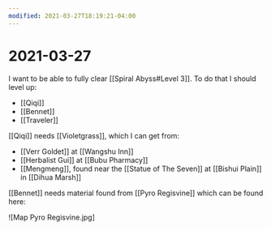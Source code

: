 ```yaml
---
modified: 2021-03-27T18:19:21-04:00
---
```


# 2021-03-27

I want to be able to fully clear [[Spiral Abyss#Level 3]]. To do that I should level up:
- [[Qiqi]]
- [[Bennet]]
- [[Traveler]]

[[Qiqi]] needs [[Violetgrass]], which I can get from:
- [[Verr Goldet]] at [[Wangshu Inn]]
- [[Herbalist Gui]] at [[Bubu Pharmacy]]
- [[Mengmeng]], found near the [[Statue of The Seven]] at [[Bishui Plain]] in [[Dihua Marsh]]

[[Bennet]] needs material found from [[Pyro Regisvine]] which can be found here:

![Map Pyro Regisvine.jpg]